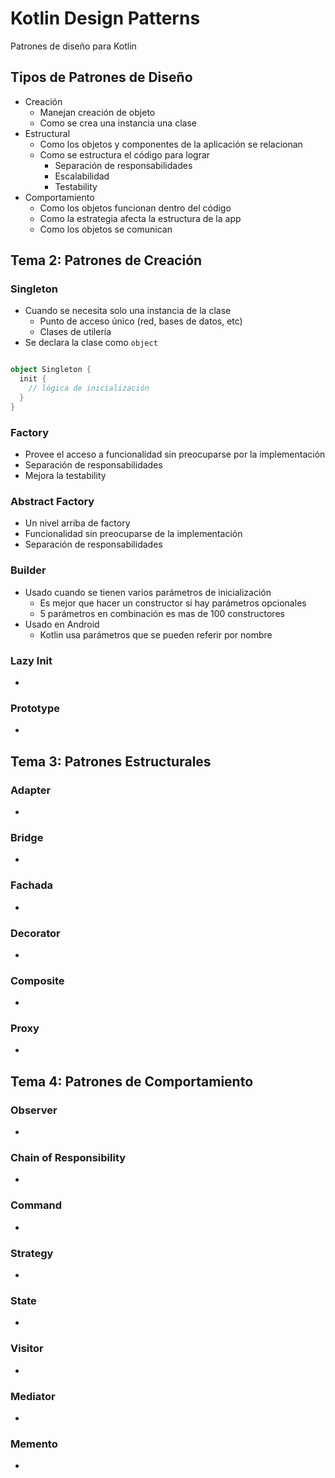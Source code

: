 # Kotlin Design Patterns

Patrones de diseño para Kotlin

## Tipos de Patrones de Diseño

- Creación
  - Manejan creación de objeto
  - Como se crea una instancia una clase
- Estructural
  - Como los objetos y componentes de la aplicación se relacionan
  - Como se estructura el código para lograr
    - Separación de responsabilidades
    - Escalabilidad
    - Testability
- Comportamiento
  - Como los objetos funcionan dentro del código
  - Como la estrategia afecta la estructura de la app
  - Como los objetos se comunican

## Tema 2: Patrones de Creación

### Singleton

- Cuando se necesita solo una instancia de la clase
  - Punto de acceso único (red, bases de datos, etc)
  - Clases de utilería
- Se declara la clase como `object`

```kotlin 

object Singleton {
  init {
    // lógica de inicialización
  }
}
```

### Factory
- Provee el acceso a funcionalidad sin preocuparse por la implementación
- Separación de responsabilidades
- Mejora la testability

### Abstract Factory

- Un nivel arriba de factory
- Funcionalidad sin preocuparse de la implementación
- Separación de responsabilidades


### Builder

- Usado cuando se tienen varios parámetros de inicialización
  - Es mejor que hacer un constructor si hay parámetros opcionales
  - 5 parámetros en combinación es mas de 100 constructores
- Usado en Android
  - Kotlin usa parámetros que se pueden referir por nombre


### Lazy Init
-

### Prototype
-

## Tema 3: Patrones Estructurales

### Adapter
-

### Bridge
-

### Fachada
-

### Decorator
-

### Composite
-

### Proxy
-

## Tema 4: Patrones de Comportamiento

### Observer

-

### Chain of Responsibility

-

### Command

-

### Strategy

-

### State

-

### Visitor

-

### Mediator

-

### Memento

-

